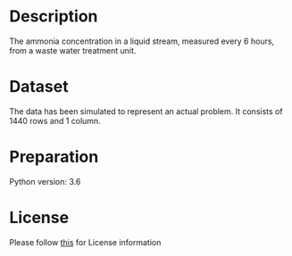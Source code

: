 # Description
The ammonia concentration in a liquid stream, measured every 6 hours, from a waste water treatment unit.

# Dataset
The data has been simulated to represent an actual problem. It consists of 1440 rows and 1 column.

# Preparation
Python version: 3.6 

# License
Please follow [this](https://creativecommons.org/licenses/by-sa/4.0/) for License information